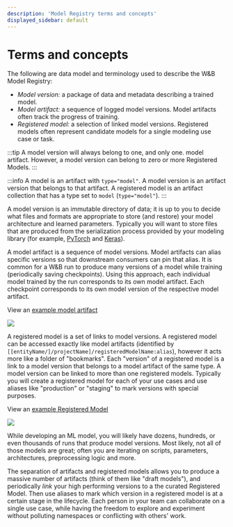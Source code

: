 ```yaml
---
description: 'Model Registry terms and concepts'
displayed_sidebar: default
---
```


# Terms and concepts

<head>
  <title>Model Registry terms and concepts</title>
</head>

The following are data model and terminology used to describe the W&B Model Registry:

* *Model version:* a package of data and metadata describing a trained model.
* *Model artifact:* a sequence of logged model versions. Model artifacts often track the progress of training.
* *Registered model:* a selection of linked model versions. Registered models often represent candidate models for a single modeling use case or task.

:::tip
A model version will always belong to one, and only one. model artifact. However, a model version can belong to zero or more Registered Models.
:::

:::info
A model is an artifact with `type="model"`.  A model version is an artifact version that belongs to that artifact. A registered model is an artifact collection that has a type set to `model` (`type="model"`).
:::

A model version is an immutable directory of data; it is up to you to decide what files and formats are appropriate to store (and restore) your model architecture and learned parameters. Typically you will want to store files that are produced from the serialization process provided by your modeling library (for example, [PyTorch](https://pytorch.org/tutorials/beginner/saving\_loading\_models.html) and [Keras](https://www.tensorflow.org/guide/keras/save\_and\_serialize)).

A model artifact is a sequence of model versions. Model artifacts can alias specific versions so that downstream consumers can pin that alias. It is common for a W&B run to produce many versions of a model while training (periodically saving checkpoints). Using this approach, each individual model trained by the run corresponds to its own model artifact. Each checkpoint corresponds to its own model version of the respective model artifact. 

View an [example model artifact](https://wandb.ai/timssweeney/model\_management\_docs\_official\_v0/artifacts/model/mnist-zws7gt0n)

![](@site/static/images/models/mr1c.png)

A registered model is a set of links to model versions. A registered model can be accessed exactly like model artifacts (identified by `[[entityName/]/projectName]/registeredModelName:alias`), however it acts more like a folder of "bookmarks". Each "version" of a registered model is a link to a model version that belongs to a model artifact of the same type. A model version can be linked to more than one registered models. Typically you will create a registered model for each of your use cases and use aliases like "production" or "staging" to mark versions with special purposes. 

View an [example Registered Model](https://wandb.ai/timssweeney/model\_management\_docs\_official\_v0/artifacts/model/MNIST%20Grayscale%2028x28)

![](/images/models/diagram_doc.png)

While developing an ML model, you will likely have dozens, hundreds, or even thousands of runs that produce model versions. Most likely, not all of those models are great; often you are iterating on scripts, parameters, architectures, preprocessing logic and more. 

The separation of artifacts and registered models allows you to produce a massive number of artifacts (think of them like "draft models"), and periodically _link_ your high performing versions to a the curated Registered Model. Then use aliases to mark which version in a registered model is at a certain stage in the lifecycle. Each person in your team can collaborate on a single use case, while having the freedom to explore and experiment without polluting namespaces or conflicting with others' work.
